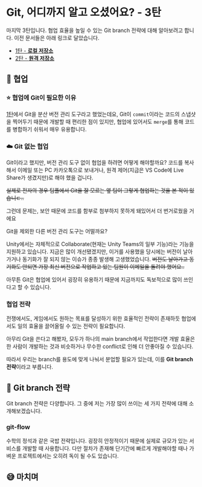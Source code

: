 # Git, 어디까지 알고 오셨어요? - 3탄

마지막 3탄입니다. 협업 효율을 높일 수 있는 Git branch 전략에 대해 알아보려고 합니다. 이전 문서들은 아래 링크로 달았습니다.

- [1탄 - **로컬 저장소**](https://github.com/GDSC-University-of-Seoul/2021-fall-frontend/blob/main/11_November/leemir-git-1.md)
- [2탄 - **원격 저장소**](https://github.com/GDSC-University-of-Seoul/2021-fall-frontend/blob/main/12_December/leemir-git-2.md)

## :stars: 협업

### :star: 협업에 Git이 필요한 이유

[1탄](https://github.com/GDSC-University-of-Seoul/2021-fall-frontend/blob/main/11_November/leemir-git-1.md)에서 Git을 분산 버전 관리 도구라고 했었는데요, Git이 `commit`이라는 코드의 스냅샷을 찍어두기 때문에 개발할 때 편리한 점이 있지만, 협업에 있어서도 `merge`를 통해 코드를 병합하기 쉬워서 매우 유용합니다.

### :cloud: Git 없는 협업

Git이라고 했지만, 버전 관리 도구 없이 협업을 하려면 어떻게 해야할까요?
코드를 복사해서 이메일 또는 PC 카카오톡으로 보내거나, 원격 제어(지금은 VS Code에 Live Share가 생겼지만)로 해야 했을 겁니다.

~~실제로 전자의 경우 팀플에서 Git을 잘 모르는 옆 팀이 그렇게 협업하는 것을 본 적이 있습니ㄷ..~~

그런데 문제는, 보안 때문에 코드를 함부로 첨부하지 못하게 돼있어서 더 번거로웠을 거에요

Git을 제외한 다른 버전 관리 도구는 어떨까요?

Unity에서는 자체적으로 Collaborate(현재는 Unity Teams의 일부 기능)라는 기능을 지원하고 있습니다. 지금은 많이 개선됐겠지만, 이거를 사용했을 당시에는 버전이 날아가거나 동기화가 잘 되지 않는 이슈가 종종 발생해 고생했었습니다. ~~버전도 날아가고 동기화도 안되면 가장 최신 버전으로 작업하고 있는 팀원이 이메일을 돌려야 했어요..~~

아무튼 Git은 협업에 있어서 굉장히 유용하기 때문에 지금까지도 독보적으로 많이 쓰인다고 할 수 있습니다.

### 협업 전략

전쟁에서도, 게임에서도 원하는 목표를 달성하기 위한 효율적인 전략이 존재하듯 협업에서도 일의 효율을 끌어올릴 수 있는 전략이 필요합니다.

아무리 Git을 쓴다고 해봤자, 모두가 하나의 main branch에서 작업한다면 개발 효율은 한 사람이 개발하는 것과 비슷하거나 무수한 conflict로 인해 더 안좋아질 수 있습니다.

따라서 우리는 branch를 용도에 맞게 나눠서 분업할 필요가 있는데, 이를 **Git branch 전략**이라고 부릅니다.

## :christmas_tree: Git branch 전략

Git branch 전략은 다양합니다. 그 중에 저는 가장 많이 쓰이는 세 가지 전략에 대해 소개해보겠습니다.

### git-flow

수학의 정석과 같은 국밥 전략입니다. 굉장히 안정적이기 때문에 실제로 규모가 있는 서비스를 개발할 때 사용합니다. 다만 절차가 존재해 단기간에 빠르게 개발해야할 때나 가벼운 프로젝트에서는 오히려 독이 될 수도 있습니다.

## :sweat_smile: 마치며
